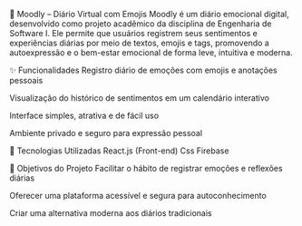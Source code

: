 📘 Moodly – Diário Virtual com Emojis
Moodly é um diário emocional digital, desenvolvido como projeto acadêmico da disciplina de Engenharia de Software I. Ele permite que usuários registrem seus sentimentos e experiências diárias por meio de textos, emojis e tags, promovendo a autoexpressão e o bem-estar emocional de forma leve, intuitiva e moderna.

✨ Funcionalidades
Registro diário de emoções com emojis e anotações pessoais

Visualização do histórico de sentimentos em um calendário interativo

Interface simples, atrativa e de fácil uso

Ambiente privado e seguro para expressão pessoal

🚀 Tecnologias Utilizadas
React.js (Front-end)
Css
Firebase 

📌 Objetivos do Projeto
Facilitar o hábito de registrar emoções e reflexões diárias

Oferecer uma plataforma acessível e segura para autoconhecimento

Criar uma alternativa moderna aos diários tradicionais


